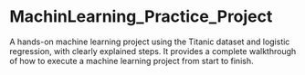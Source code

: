 # MachinLearning_Practice_Project
A hands-on machine learning project using the Titanic dataset and logistic regression, with clearly explained steps. It provides a complete walkthrough of how to execute a machine learning project from start to finish.
